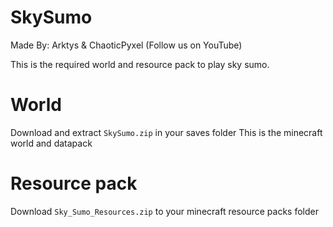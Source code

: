 # SkySumo

Made By: Arktys & ChaoticPyxel (Follow us on YouTube)

This is the required world and resource pack to play sky sumo.

# World

Download and extract `SkySumo.zip` in your saves folder
This is the minecraft world and datapack

# Resource pack

Download `Sky_Sumo_Resources.zip` to your minecraft resource packs folder
